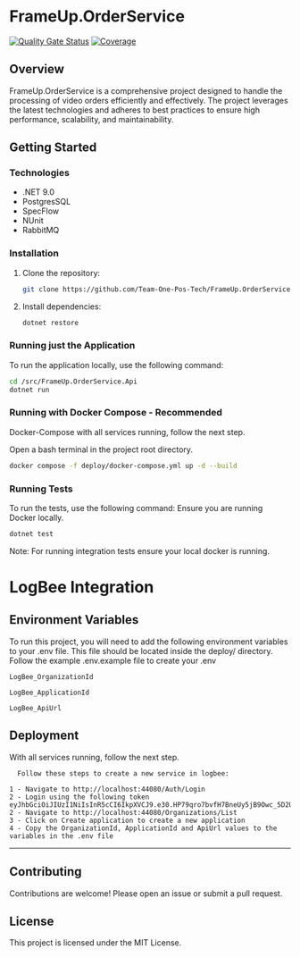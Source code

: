# FrameUp.OrderService
[![Quality Gate Status](https://sonarcloud.io/api/project_badges/measure?project=Team-One-Pos-Tech_FrameUp.OrderService&metric=alert_status)](https://sonarcloud.io/summary/new_code?id=Team-One-Pos-Tech_FrameUp.OrderService)
[![Coverage](https://sonarcloud.io/api/project_badges/measure?project=Team-One-Pos-Tech_FrameUp.OrderService&metric=coverage)](https://sonarcloud.io/summary/new_code?id=Team-One-Pos-Tech_FrameUp.OrderService)

## Overview
FrameUp.OrderService is a comprehensive project designed to handle the processing of video orders efficiently and effectively. The project leverages the latest technologies and adheres to best practices to ensure high performance, scalability, and maintainability.

## Getting Started

### Technologies

- .NET 9.0
- PostgresSQL
- SpecFlow
- NUnit
- RabbitMQ

### Installation

1. Clone the repository:
    ```sh
    git clone https://github.com/Team-One-Pos-Tech/FrameUp.OrderService.git
    ```

2. Install dependencies:
    ```sh
    dotnet restore
    ```

### Running just the Application

To run the application locally, use the following command:
```sh
cd /src/FrameUp.OrderService.Api
dotnet run
```

### Running with Docker Compose - Recommended
Docker-Compose with all services running, follow the next step.

Open a bash terminal in the project root directory.

```bash
docker compose -f deploy/docker-compose.yml up -d --build
```

### Running Tests

To run the tests, use the following command:
Ensure you are running Docker locally.
```sh
dotnet test
```

Note: For running integration tests ensure your local docker is running. 

# LogBee Integration

## Environment Variables

To run this project, you will need to add the following environment variables to your .env file. This file should be located inside the deploy/ directory.
Follow the example .env.example file to create your .env

`LogBee_OrganizationId`

`LogBee_ApplicationId`

`LogBee_ApiUrl`


## Deployment

With all services running, follow the next step.
```
  Follow these steps to create a new service in logbee:

1 - Navigate to http://localhost:44080/Auth/Login
2 - Login using the following token eyJhbGciOiJIUzI1NiIsInR5cCI6IkpXVCJ9.e30.HP79qro7bvfH7BneUy5jB9Owc_5D2UavFDulRETAl9E
2 - Navigate to http://localhost:44080/Organizations/List
3 - Click on Create application to create a new application
4 - Copy the OrganizationId, ApplicationId and ApiUrl values ​​to the variables in the .env file
```

---

## Contributing

Contributions are welcome! Please open an issue or submit a pull request.

## License

This project is licensed under the MIT License.
